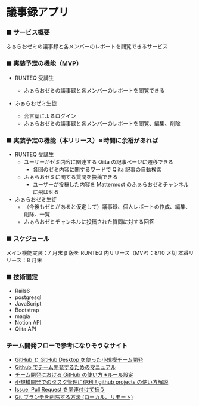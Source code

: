 # 議事録アプリ

### ■ サービス概要

ふぁらおゼミの議事録と各メンバーのレポートを閲覧できるサービス

### ■ 実装予定の機能（MVP）

- RUNTEQ 受講生

  - ふぁらおゼミの議事録と各メンバーのレポートを閲覧できる

- ふぁらおゼミ生徒
  - 合言葉によるログイン
  - ふぁらおゼミの議事録と各メンバーのレポートを閲覧、編集、削除

### ■ 実装予定の機能（本リリース）※時間に余裕があれば

- RUNTEQ 受講生
  - ユーザーがゼミ内容に関連する Qiita の記事ページに遷移できる
    - 各回のゼミ内容に関するワードで Qiita 記事の自動検索
  - ふぁらおゼミに関する質問を投稿できる
    - ユーザーが投稿した内容を Mattermost のふぁらおゼミチャンネルに飛ばせる
- ふぁらおゼミ生徒
  - （今後もゼミがあると仮定して）議事録、個人レポートの作成、編集、削除、一覧
  - ふぁらおゼミチャンネルに投稿された質問に対する回答

### ■ スケジュール

メイン機能実装：7 月末
β 版を RUNTEQ 内リリース（MVP）：8/10 〆切
本番リリース：8 月末

### ■ 技術選定

- Rails6
- postgresql
- JavaScript
- Bootstrap
- magia
- Notion API
- Qiita API

### チーム開発フローで参考になりそうなサイト

- [GitHub と GitHub Desktop を使った小規模チーム開発](https://am1tanaka.hatenablog.com/entry/2015/11/06/130120)
- [Github でチーム開発するためのマニュアル](https://qiita.com/siida36/items/880d92559af9bd245c34)
- [チーム開発における GitHub の使い方 ※ルール設定](https://zenn.dev/ynakashi/articles/0c353cebd34bd6)
- [小規模開発でのタスク管理に便利！github projects の使い方解説](https://gattino.jp/github-projects/)
- [Issue, Pull Request を関連付けて扱う](https://qiita.com/kodai_0122/items/18f7faa80f0302244c51)
- [Git ブランチを削除する方法 (ローカル、リモート)](https://www.freecodecamp.org/japanese/news/how-to-delete-a-git-branch-both-locally-and-remotely/)

